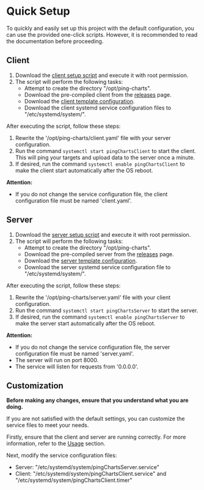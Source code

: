 # Quick Setup

To quickly and easily set up this project with the default configuration, you can use the provided one-click scripts. However, it is recommended to read the documentation before proceeding.

## Client

1. Download the [client setup script](../scripts/client.sh) and execute it with root permission.
2. The script will perform the following tasks:
   - Attempt to create the directory "/opt/ping-charts".
   - Download the pre-compiled client from the [releases](https://github.com/eastarpen/ping-charts/releases) page.
   - Download the [client template configuration](../doc/templates/client.yaml).
   - Download the client systemd service configuration files to "/etc/systemd/system/".

After executing the script, follow these steps:

1. Rewrite the '/opt/ping-charts/client.yaml' file with your server configuration.
2. Run the command `systemctl start pingChartsClient` to start the client. This will ping your targets and upload data to the server once a minute.
3. If desired, run the command `systemctl enable pingChartsClient` to make the client start automatically after the OS reboot.

**Attention:**
- If you do not change the service configuration file, the client configuration file must be named 'client.yaml'.

## Server

1. Download the [server setup script](../scripts/server.sh) and execute it with root permission.
2. The script will perform the following tasks:
   - Attempt to create the directory "/opt/ping-charts".
   - Download the pre-compiled server from the [releases](https://github.com/eastarpen/ping-charts/releases) page.
   - Download the [server template configuration](../doc/templates/server.yaml).
   - Download the server systemd service configuration file to "/etc/systemd/system/".

After executing the script, follow these steps:

1. Rewrite the '/opt/ping-charts/server.yaml' file with your client configuration.
2. Run the command `systemctl start pingChartsServer` to start the server.
3. If desired, run the command `systemctl enable pingChartsServer` to make the server start automatically after the OS reboot.

**Attention:**
- If you do not change the service configuration file, the server configuration file must be named 'server.yaml'.
- The server will run on port 8000.
- The service will listen for requests from '0.0.0.0'.

## Customization

**Before making any changes, ensure that you understand what you are doing.**

If you are not satisfied with the default settings, you can customize the service files to meet your needs.

Firstly, ensure that the client and server are running correctly. For more information, refer to the [Usage](../README.md#Usage) section.

Next, modify the service configuration files:

- Server: "/etc/systemd/system/pingChartsServer.service"
- Client: "/etc/systemd/system/pingChartsClient.service" and "/etc/systemd/system/pingChartsClient.timer"
